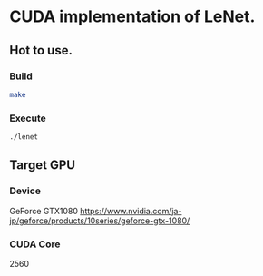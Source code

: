 # CUDA implementation of LeNet.

## Hot to use.
### Build
```bash
make
```

### Execute
```bash
./lenet
```

## Target GPU
### Device
GeForce GTX1080
https://www.nvidia.com/ja-jp/geforce/products/10series/geforce-gtx-1080/
### CUDA Core
2560
